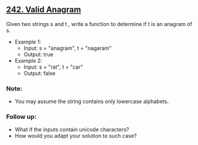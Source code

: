 ## [242. Valid Anagram](https://leetcode.com/problems/valid-anagram/)

Given two strings s and t , write a function to determine if t is an anagram of s.

+ Example 1:
    - Input: s = "anagram", t = "nagaram"
    - Output: true
+ Example 2:
    - Input: s = "rat", t = "car"
    - Output: false

### Note:
+ You may assume the string contains only lowercase alphabets.

### Follow up:
+ What if the inputs contain unicode characters? 
+ How would you adapt your solution to such case?


